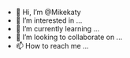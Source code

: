 - 👋 Hi, I’m @Mikekaty
- 👀 I’m interested in ...
- 🌱 I’m currently learning ...
- 💞️ I’m looking to collaborate on ...
- 📫 How to reach me ...

<!---
Mikekaty/Mikekaty is a ✨ special ✨ repository because its `README.md` (this file) appears on your GitHub profile.
You can click the Preview link to take a look at your changes.
--->
